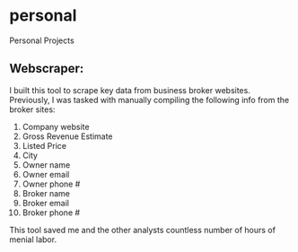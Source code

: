# personal
Personal Projects


## Webscraper: ##
I built this tool to scrape key data from business broker websites. Previously, I was tasked with manually 
compiling the following info from the broker sites:
1. Company website
2. Gross Revenue Estimate
3. Listed Price
4. City
5. Owner name
6. Owner email
7. Owner phone #
8. Broker name
9. Broker email
10. Broker phone #

This tool saved me and the other analysts countless number of hours of menial labor. 
   
